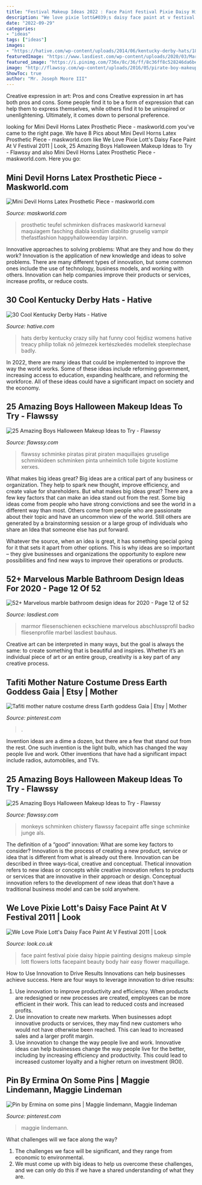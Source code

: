```yaml
---
title: "Festival Makeup Ideas 2022 : Face Paint Festival Pixie Daisy Hippie Painting Designs Makeup Simple Lott Flowers Lotts Facepaint Beauty Body Hair Easy Flower Maquillage"
description: "We love pixie lott&#039;s daisy face paint at v festival 2011"
date: "2022-09-29"
categories:
- "ideas"
tags: ["ideas"]
images:
- "https://hative.com/wp-content/uploads/2014/06/kentucky-derby-hats/18-kentucky-derby-hats.jpg"
featuredImage: "https://www.lasdiest.com/wp-content/uploads/2020/03/Marvelous-marble-bathroom-design-ideas-for-2020-12.jpg"
featured_image: "https://i.pinimg.com/736x/8c/36/ff/8c36ff8c528246da6bebcd84f273f826.jpg"
image: "http://flawssy.com/wp-content/uploads/2016/05/pirate-boy-makeup.jpg"
ShowToc: true
author: "Mr. Joseph Moore III"
---
```



Creative expression in art: Pros and cons
Creative expression in art has both pros and cons. Some people find it to be a form of expression that can help them to express themselves, while others find it to be uninspired or unenlightening. Ultimately, it comes down to personal preference.

	

		
looking for Mini Devil Horns Latex Prosthetic Piece - maskworld.com you've came to the right page. We have 8 Pics about Mini Devil Horns Latex Prosthetic Piece - maskworld.com like We Love Pixie Lott&#039;s Daisy Face Paint At V Festival 2011 | Look, 25 Amazing Boys Halloween Makeup Ideas to Try - Flawssy and also Mini Devil Horns Latex Prosthetic Piece - maskworld.com. Here you go:
		
    
## Mini Devil Horns Latex Prosthetic Piece - Maskworld.com

<img loading=lazy src="https://images.maskworld.com/is/image/maskworld/mw-product-zoom/mini-devil-horns-latex-prosthetic-piece--mw-104617-2.jpg" onerror="this.onerror=null;this.src='https://tse1.mm.bing.net/th?id=OIP.LNdhL9NGCsbzm5Rqpt8tNAHaKC&amp;pid=15.1';" alt="Mini Devil Horns Latex Prosthetic Piece - maskworld.com">

_Source: maskworld.com_

>prosthetic teufel schminken disfraces maskworld karneval maquiagem fasching diabla kostüm diablito gruselig vampir thefastfashion happyhalloweenday larpinn. 

	

Innovative approaches to solving problems: What are they and how do they work?
Innovation is the application of new knowledge and ideas to solve problems. There are many different types of innovation, but some common ones include the use of technology, business models, and working with others. Innovation can help companies improve their products or services, increase profits, or reduce costs.

    
## 30 Cool Kentucky Derby Hats - Hative

<img loading=lazy src="https://hative.com/wp-content/uploads/2014/06/kentucky-derby-hats/18-kentucky-derby-hats.jpg" onerror="this.onerror=null;this.src='https://tse1.mm.bing.net/th?id=OIP.FQtitHMdK1RKvrU07akUvgHaLH&amp;pid=15.1';" alt="30 Cool Kentucky Derby Hats - Hative">

_Source: hative.com_

>hats derby kentucky crazy silly hat funny cool fejdísz womens hative treacy philip tollak nő jelmezek kertészkedés modellek steeplechase badly. 

	

In 2022, there are many ideas that could be implemented to improve the way the world works. Some of these ideas include reforming government, increasing access to education, expanding healthcare, and reforming the workforce. All of these ideas could have a significant impact on society and the economy.

    
## 25 Amazing Boys Halloween Makeup Ideas To Try - Flawssy

<img loading=lazy src="http://flawssy.com/wp-content/uploads/2016/05/pirate-boy-makeup.jpg" onerror="this.onerror=null;this.src='https://tse4.mm.bing.net/th?id=OIP.Z5MezT38PSl59YmbMM5b8gHaHa&amp;pid=15.1';" alt="25 Amazing Boys Halloween Makeup Ideas to Try - Flawssy">

_Source: flawssy.com_

>flawssy schminke piratas pirat piraten maquillajes gruselige schminkideen schminken pinta unheimlich tolle bigote kostüme xerxes. 

	

What makes big ideas great?
Big ideas are a critical part of any business or organization. They help to spark new thought, improve efficiency, and create value for shareholders. But what makes big ideas great? There are a few key factors that can make an idea stand out from the rest.
Some big ideas come from people who have strong convictions and see the world in a different way than most. Others come from people who are passionate about their topic and have an uncommon view of the world. Still others are generated by a brainstorming session or a large group of individuals who share an Idea that someone else has put forward.

Whatever the source, when an idea is great, it has something special going for it that sets it apart from other options. This is why ideas are so important – they give businesses and organizations the opportunity to explore new possibilities and find new ways to improve their operations or products.

    
## 52+ Marvelous Marble Bathroom Design Ideas For 2020 - Page 12 Of 52

<img loading=lazy src="https://www.lasdiest.com/wp-content/uploads/2020/03/Marvelous-marble-bathroom-design-ideas-for-2020-12.jpg" onerror="this.onerror=null;this.src='https://tse4.mm.bing.net/th?id=OIP.kiX7JgCRJK5difvrIvrWHwHaLH&amp;pid=15.1';" alt="52+ Marvelous marble bathroom design ideas for 2020 - Page 12 of 52">

_Source: lasdiest.com_

>marmor fliesenschienen eckschiene marvelous abschlussprofil badko fliesenprofile marbel lasdiest bauhaus. 

	

Creative art can be interpreted in many ways, but the goal is always the same: to create something that is beautiful and inspires. Whether it’s an individual piece of art or an entire group, creativity is a key part of any creative process.

    
## Tafiti Mother Nature Costume Dress Earth Goddess Gaia | Etsy | Mother

<img loading=lazy src="https://i.pinimg.com/736x/74/18/13/741813a2d04d485e38732a85afd3d10c.jpg" onerror="this.onerror=null;this.src='https://tse2.mm.bing.net/th?id=OIP.nKWi7vm_YpYoDeAYz0EBsgHaJ4&amp;pid=15.1';" alt="Tafiti mother nature costume dress Earth goddess Gaia | Etsy | Mother">

_Source: pinterest.com_

>. 

	

Invention ideas are a dime a dozen, but there are a few that stand out from the rest. One such invention is the light bulb, which has changed the way people live and work. Other inventions that have had a significant impact include radios, automobiles, and TVs.

    
## 25 Amazing Boys Halloween Makeup Ideas To Try - Flawssy

<img loading=lazy src="https://www.flawssy.com/wp-content/uploads/2016/05/Monkey-Face-Paint.jpg" onerror="this.onerror=null;this.src='https://tse4.mm.bing.net/th?id=OIP.B2AdnAtNgfe5Ic4L7_cKPQHaKI&amp;pid=15.1';" alt="25 Amazing Boys Halloween Makeup Ideas to Try - Flawssy">

_Source: flawssy.com_

>monkeys schminken chistery flawssy facepaint affe singe schminke junge als. 

	

The definition of a “good” innovation: What are some key factors to consider?
Innovation is the process of creating a new product, service or idea that is different from what is already out there. Innovation can be described in three ways-tical, creative and conceptual. Thetical innovation refers to new ideas or concepts while creative innovation refers to products or services that are innovative in their approach or design. Conceptual innovation refers to the development of new ideas that don't have a traditional business model and can be sold anywhere.

    
## We Love Pixie Lott&#039;s Daisy Face Paint At V Festival 2011 | Look

<img loading=lazy src="http://keyassets-p2.timeincuk.net/wp/prod/wp-content/uploads/sites/57/2011/08/pixieloittmacmmainimage.jpg" onerror="this.onerror=null;this.src='https://tse4.mm.bing.net/th?id=OIP.vkrB6bMaqOcZkArl9l1JGwHaGN&amp;pid=15.1';" alt="We Love Pixie Lott&#039;s Daisy Face Paint At V Festival 2011 | Look">

_Source: look.co.uk_

>face paint festival pixie daisy hippie painting designs makeup simple lott flowers lotts facepaint beauty body hair easy flower maquillage. 

	

How to Use Innovation to Drive Results
Innovations can help businesses achieve success. Here are four ways to leverage innovation to drive results:
1. Use innovation to improve productivity and efficiency. When products are redesigned or new processes are created, employees can be more efficient in their work. This can lead to reduced costs and increased profits.
2. Use innovation to create new markets. When businesses adopt innovative products or services, they may find new customers who would not have otherwise been reached. This can lead to increased sales and a larger profit margin.
3. Use innovation to change the way people live and work. Innovative ideas can help businesses change the way people live for the better, including by increasing efficiency and productivity. This could lead to increased customer loyalty and a higher return on investment (ROI).

    
## Pin By Ermina On Some Pins | Maggie Lindemann, Maggie Lindeman

<img loading=lazy src="https://i.pinimg.com/736x/8c/36/ff/8c36ff8c528246da6bebcd84f273f826.jpg" onerror="this.onerror=null;this.src='https://tse4.mm.bing.net/th?id=OIP.p1uyRDvC1WskS9nRDBH4hgHaNK&amp;pid=15.1';" alt="Pin by Ermina on some pins | Maggie lindemann, Maggie lindeman">

_Source: pinterest.com_

>maggie lindemann. 

	

What challenges will we face along the way?
1. The challenges we face will be significant, and they range from economic to environmental. 
2. We must come up with big ideas to help us overcome these challenges, and we can only do this if we have a shared understanding of what they are.

